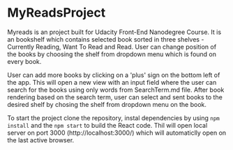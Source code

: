 # MyReadsProject

Myreads is an project built for Udacity Front-End Nanodegree Course.
It is an bookshelf which contains selected book sorted in three shelves - Currently Reading, Want To Read and Read.
User can change position of the books by choosing the shelf from dropdown menu which is found on every book.

User can add more books by clicking on a 'plus' sign on the bottom left of the app.
This will open a new view with an input field where the user can search for the books using only words from SearchTerm.md file.
After book rendering based on the search term, user can select and sent books to the desired shelf by chosing
the shelf from dropdown menu on the book.

To start the project clone the repository, instal dependencies by using `npm install` and the `npm start` to build the
React code. Thil will open local server on port 3000 (http://localhost:3000/) which will automaticlly open
on the last active browser.
